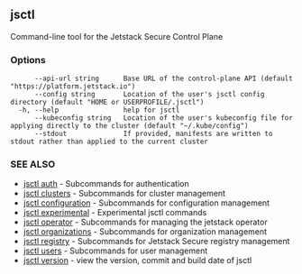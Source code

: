 ## jsctl

Command-line tool for the Jetstack Secure Control Plane

### Options

```
      --api-url string      Base URL of the control-plane API (default "https://platform.jetstack.io")
      --config string       Location of the user's jsctl config directory (default "HOME or USERPROFILE/.jsctl")
  -h, --help                help for jsctl
      --kubeconfig string   Location of the user's kubeconfig file for applying directly to the cluster (default "~/.kube/config")
      --stdout              If provided, manifests are written to stdout rather than applied to the current cluster
```

### SEE ALSO

* [jsctl auth](jsctl_auth.md)	 - Subcommands for authentication
* [jsctl clusters](jsctl_clusters.md)	 - Subcommands for cluster management
* [jsctl configuration](jsctl_configuration.md)	 - Subcommands for configuration management
* [jsctl experimental](jsctl_experimental.md)	 - Experimental jsctl commands
* [jsctl operator](jsctl_operator.md)	 - Subcommands for managing the jetstack operator
* [jsctl organizations](jsctl_organizations.md)	 - Subcommands for organization management
* [jsctl registry](jsctl_registry.md)	 - Subcommands for Jetstack Secure registry management
* [jsctl users](jsctl_users.md)	 - Subcommands for user management
* [jsctl version](jsctl_version.md)	 - view the version, commit and build date of jsctl

